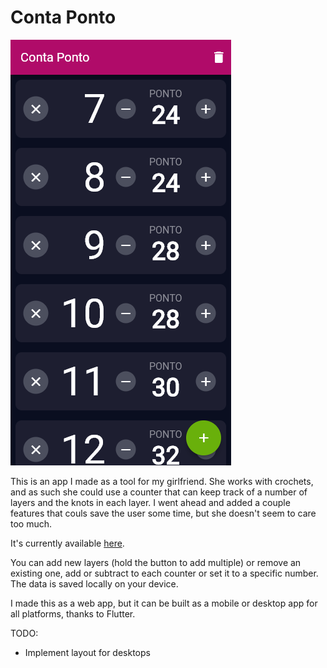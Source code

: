 # Conta Ponto

![Screenshot 1](assets/screenshots/ss01.png)

This is an app I made as a tool for my girlfriend. She works with crochets, and as such she could use a counter that can keep track of a number of layers and the knots in each layer. I went ahead and added a couple features that couls save the user some time, but she doesn't seem to care too much.

It's currently available [here](https://conta-ponto-crochet.web.app).

You can add new layers (hold the button to add multiple) or remove an existing one, add or subtract to each counter or set it to a specific number. The data is saved locally on your device.

I made this as a web app, but it can be built as a mobile or desktop app for all platforms, thanks to Flutter. 

TODO: 

- Implement layout for desktops
